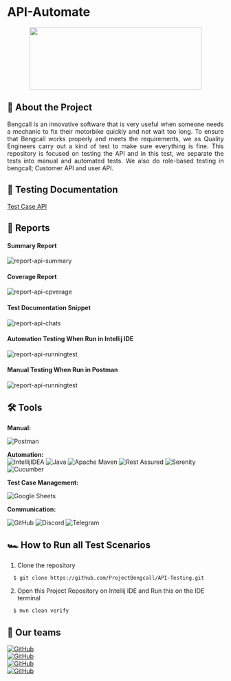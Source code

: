# API-Automate
<div align="center">
  <a href="https://bengcall.vercel.app/">
    <img src="https://github.com/jaekusuma/jaekusuma.github.io/blob/main/bangcall.png" width="400" height="144">
  </a>
</div>

## 📑 About the Project

<p align="justify">Bengcall is an innovative software that is very useful when someone needs a mechanic to fix their motorbike quickly and not wait too long. To ensure that Bengcall works properly and meets the requirements, we as Quality Engineers carry out a kind of test to make sure everything is fine. This repository is focused on testing the API and in this test, we separate the tests into manual and automated tests. We also do role-based testing in bengcall; Customer API and user API.</p>

## 📓 Testing Documentation
[Test Case API](https://docs.google.com/spreadsheets/d/1DmJoXWOrAcX_4EKlXAVM7Yp81SXUsRADw8BFUl-P498/edit#gid=1717483702)

## 📝 Reports


#### Summary Report
![report-api-summary](https://github.com/jaekusuma/jaekusuma.github.io/blob/main/APIserenityBDD.jpg)

#### Coverage Report
![report-api-cpverage](https://github.com/jaekusuma/jaekusuma.github.io/blob/main/CoverageAPIserenityBDD.jpg)

#### Test Documentation Snippet
![report-api-chats](https://github.com/jaekusuma/jaekusuma.github.io/blob/main/Screenshot_2022-12-11_16-56-38.png)

#### Automation Testing When Run in Intellij IDE
![report-api-runningtest](https://github.com/jaekusuma/jaekusuma.github.io/blob/main/intel.png)

#### Manual Testing When Run in Postman
![report-api-runningtest](https://github.com/jaekusuma/jaekusuma.github.io/blob/main/post.png)

## 🛠 Tools
**Manual:**

![Postman](https://img.shields.io/badge/Postman-FF6C37?style=for-the-badge&logo=postman&logoColor=white)

**Automation:**  
![IntellijIDEA](https://img.shields.io/badge/IntelliJIDEA-000000.svg?style=for-the-badge&logo=intellij-idea&logoColor=white)
![Java](https://img.shields.io/badge/java-%23ED8B00.svg?style=for-the-badge&logo=java&logoColor=white)
![Apache Maven](https://img.shields.io/badge/Apache%20Maven-C71A36?style=for-the-badge&logo=Apache%20Maven&logoColor=white)
![Rest Assured](https://img.shields.io/badge/-rest%20assured-000000?style=for-the-badge&logo=rest-assured&logoColor=black)
![Serenity](https://img.shields.io/badge/-serenity-16a67a?style=for-the-badge&logo=serenity&logoColor=black)
![Cucumber](https://img.shields.io/badge/-cucumber-4bc47b?style=for-the-badge&logo=cucumber&logoColor=black)

**Test Case Management:**  

![Google Sheets](https://img.shields.io/badge/-Google%20sheets-4bc47b?style=for-the-badge&logoColor=black)

**Communication:**  

![GitHub](https://img.shields.io/badge/github%20Project-%23121011.svg?style=for-the-badge&logo=github&logoColor=white)
![Discord](https://img.shields.io/badge/Discord-%237289DA.svg?style=for-the-badge&logo=discord&logoColor=white)
![Telegram](https://img.shields.io/badge/TELEGRAM-white?style=for-the-badge&logo=telegram&color=white&labelColor=white&logoColor=blue)

## 🏎️ How to Run all Test Scenarios

1. Clone the repository
```bash
  $ git clone https://github.com/ProjectBengcall/API-Testing.git
```
2. Open  this Project Repository on Intellij IDE and Run this on the IDE terminal

```bash
  $ mvn clean verify
```


## 📱 Our teams
  [![GitHub](https://img.shields.io/badge/GitHub-Jaelani%20Kusuma-white?style=for-the-badge&logo=github&color=white&labelColor=white&logoColor=black)](https://github.com/jaekusuma) <br>
  [![GitHub](https://img.shields.io/badge/GitHub-Destiana%20Ayu-white?style=for-the-badge&logo=github&color=white&labelColor=white&logoColor=black)](https://github.com/destnayu) <br>
  [![GitHub](https://img.shields.io/badge/GitHub-Syawalludin-white?style=for-the-badge&logo=github&color=white&labelColor=white&logoColor=black)](https://github.com/Syawalludin) <br>
  [![GitHub](https://img.shields.io/badge/GitHub-Rivan%20Adi%20Pratama-white?style=for-the-badge&logo=github&color=white&labelColor=white&logoColor=black)](https://github.com/RivanAP)
